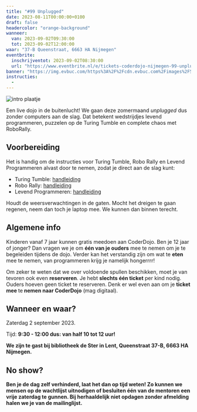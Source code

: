 ```yaml
---
title: "#99 Unplugged"
date: 2023-08-11T00:00:00+0100
draft: false
headercolor: "orange-background"
wanneer: 
  van: 2023-09-02T09:30:00
  tot: 2023-09-02T12:00:00
waar: "37-B Queenstraat, 6663 HA Nijmegen"
eventbrite:
  inschrijventot: 2023-09-02T08:30:00
  url: "https://www.eventbrite.nl/e/tickets-coderdojo-nijmegen-99-unplugged-696605855867"
banner: "https://img.evbuc.com/https%3A%2F%2Fcdn.evbuc.com%2Fimages%2F573460509%2F187233351803%2F1%2Foriginal.20230811-134850?h=200&w=450&auto=format%2Ccompress&q=75&sharp=10&rect=0%2C85%2C1000%2C500&s=cadf58563ee25d04ab4a0bcb1ce9c60e"
instructies:
  - 
---
```


![intro plaatje](https://img.evbuc.com/https%3A%2F%2Fcdn.evbuc.com%2Fimages%2F573460509%2F187233351803%2F1%2Foriginal.20230811-134850?h=200&w=450&auto=format%2Ccompress&q=75&sharp=10&rect=0%2C85%2C1000%2C500&s=cadf58563ee25d04ab4a0bcb1ce9c60e)



Een live dojo in de buitenlucht! We gaan deze zomermaand <em>unplugged</em> dus zonder computers aan de slag. Dat betekent  wedstrijdjes levend programmeren, puzzelen op de Turing Tumble en complete chaos met RoboRally.

<!--more-->


## Voorbereiding

H﻿et is handig om de instructies voor Turing Tumble, Robo Rally en Levend Programmeren alvast door te nemen, zodat je direct aan de slag kunt:
 - Turing Tumble: <a href="https://upperstory.com/turingtumble/assets/practice-guide-2021.pdf" target="_blank" rel="nofollow noopener noreferrer">handleiding</a>
 - Robo Rally:  <a href="https://www.hasbro.com/common/documents/60D52426B94D40B98A9E78EE4DD8BF94/3EA9626BCAE94683B6184BD7EA3F1779.pdf" target="_blank" rel="nofollow noopener noreferrer">handleiding</a>
 - Levend Programmeren:  <a href="http://www.levendprogrammeren.nl/downloads/handleiding/Handleiding.pdf" target="_blank" rel="nofollow noopener noreferrer">handleiding</a>

Houdt de weersverwachtingen in de gaten. Mocht het dreigen te gaan regenen, neem dan toch je laptop mee. We kunnen dan binnen terecht.
## Algemene info

Kinderen vanaf 7 jaar kunnen gratis meedoen aan CoderDojo. Ben je 12 jaar of jonger? Dan vragen we je om <strong>één van je ouders</strong> mee te nemen om je te begeleiden tijdens de dojo. Verder kan het verstandig zijn om wat te <strong>eten</strong> mee te nemen, van programmeren krijg je namelijk hongerrrr!

Om zeker te weten dat we over voldoende spullen beschikken, moet je van tevoren ook even <strong>reserveren</strong>. Je hebt <strong>slechts één ticket</strong> per kind nodig. Ouders hoeven geen ticket te reserveren. Denk er wel even aan om je <strong>ticket mee </strong>te<strong> nemen naar CoderDojo</strong> (mag digitaal).
## Wanneer en waar?

Zaterdag 2 september 2023.

T﻿ijd: <strong>9:30 - 12:00           dus: van half 10 tot 12 uur!

W﻿e zijn te gast bij bibliotheek de Ster in Lent, Queenstraat 37-B, 6663 HA Nijmegen.
## No show?

Ben je de dag zelf verhinderd, laat het dan op tijd weten! Zo kunnen we mensen op de wachtlijst uitnodigen of besluiten één van de mentoren een vrije zaterdag te gunnen. Bij herhaaldelijk niet opdagen zonder afmelding halen we je van de mailinglijst.
